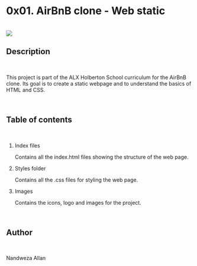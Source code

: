 <h1>0x01. AirBnB clone - Web static</h1>
<br>
<img src="https://s3.amazonaws.com/alx-intranet.hbtn.io/uploads/medias/2021/12/f4b2d4ef94bd3a2e7e1ddefa81236595686d270e.png?X-Amz-Algorithm=AWS4-HMAC-SHA256&X-Amz-Credential=AKIARDDGGGOUSBVO6H7D%2F20220207%2Fus-east-1%2Fs3%2Faws4_request&X-Amz-Date=20220207T142644Z&X-Amz-Expires=86400&X-Amz-SignedHeaders=host&X-Amz-Signature=7b51b219c14a61f8b64162d347dfaa907d3a9083dffd033c16fd868e0740b0d3">
<h2>Description</h2>
<br>
<p>This project is part of the ALX Holberton School curriculum for the AirBnB clone. Its goal is to create a static webpage and to understand the basics of HTML and CSS.</p>
<br>
<h2>Table of contents</h2>
<br>
<ol>
<li>Index files</li>
<p>Contains all the index.html files showing the structure of the web page.</p>
<li>Styles folder</li>
<p>Contains all the .css files for styling the web page.</p>
<li>Images</li>
<p>Contains the icons, logo and images for the project.</p>
</ol>
<br>
<h2>Author</h2>
<br>
<p>Nandweza Allan</p>
